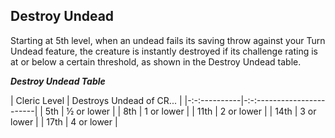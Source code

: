 ## Destroy Undead
Starting at 5th level, when an undead fails its saving throw against your Turn Undead feature, the creature is instantly destroyed if its challenge rating is at or below a certain threshold, as shown in the Destroy Undead table.

***Destroy Undead Table***

| Cleric Level | Destroys Undead of CR...  |
|-:-:----------|-:-:-----------------------|
| 5th          | ½ or lower                |
| 8th          | 1 or lower                |
| 11th         | 2 or lower                |
| 14th         | 3 or lower                |
| 17th         | 4 or lower                |

<!--

-<< CHANGES >>-
- none

-<< TODO >>-
- none

-<< COMMENTARY >>-
- none

-->
